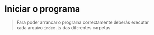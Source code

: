 # Iniciar o programa

> Para poder arrancar o programa correctamente deberás executar cada arquivo `index.js` das diferentes carpetas